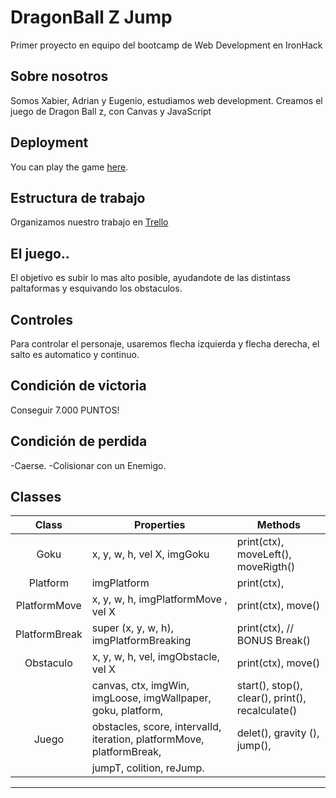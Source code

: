 # DragonBall Z Jump

Primer proyecto en equipo del bootcamp de Web Development en IronHack

## Sobre nosotros

Somos Xabier, Adrian y Eugenio, estudiamos web development. Creamos el juego de Dragon Ball z, con Canvas y JavaScript

## Deployment

You can play the game [here](#).

## Estructura de trabajo

Organizamos nuestro trabajo en [Trello](https://trello.com/b/FaqIs49l/proyecto-dragonball-jump)

## El juego..

El objetivo es subir lo mas alto posible, ayudandote de las distintass paltaformas y esquivando los obstaculos.

## Controles

Para controlar el personaje, usaremos flecha izquierda y flecha derecha, el salto es automatico y continuo.

## Condición de victoria

Conseguir 7.000 PUNTOS!

## Condición de perdida

-Caerse.
-Colisionar con un Enemigo.

## Classes

|   Class      | Properties                                                            | Methods                                          |
| :----------: | --------------------------------------------------------------------- | ------------------------------------------------ |
|   Goku       | x, y, w, h, vel X, imgGoku                                            | print(ctx), moveLeft(), moveRigth()              |
| Platform     | imgPlatform                                                           | print(ctx),                                      |
| PlatformMove | x, y, w, h, imgPlatformMove , vel X                                   | print(ctx), move()                               |
| PlatformBreak| super (x, y, w, h), imgPlatformBreaking                               | print(ctx), // BONUS Break()                     |
| Obstaculo    | x, y, w, h, vel, imgObstacle, vel X                                   | print(ctx), move()                               |
|              | canvas, ctx, imgWin, imgLoose, imgWallpaper, goku, platform,          | start(), stop(), clear(), print(), recalculate() |
|   Juego      | obstacles, score, intervalId, iteration, platformMove, platformBreak, | delet(), gravity (), jump(),                     |
|              | jumpT, colition, reJump.                                              |                                                  |
---
